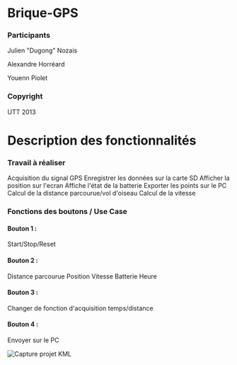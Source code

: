 # Brique-GPS

### Participants

Julien "Dugong" Nozais

Alexandre Horréard

Youenn Piolet

### Copyright

UTT
2013


# Description des fonctionnalités

### Travail à réaliser

Acquisition du signal GPS
Enregistrer les données sur la carte SD
Afficher la position sur l'ecran
Affiche l'état de la batterie
Exporter les points sur le PC
Calcul de la distance parcourue/vol d'oiseau
Calcul de la vitesse

### Fonctions des boutons / Use Case

#### Bouton 1 :

Start/Stop/Reset

#### Bouton 2 :

Distance parcourue
Position
Vitesse
Batterie
Heure

#### Bouton 3 :

Changer de fonction d'acquisition temps/distance

#### Bouton 4 :

Envoyer sur le PC

![Capture projet KML](https://raw.github.com/Dugong42/brique-gps/master/img/%5BIF23%5D.Capture2.png)
